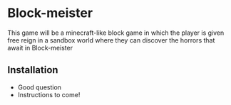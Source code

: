 # Block-meister
This game will be a minecraft-like block game in which the player is given free reign in a sandbox world where they can discover the horrors that await in Block-meister
## Installation
 - Good question
 - Instructions to come!
